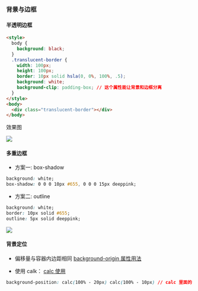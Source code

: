 ### 背景与边框

#### 半透明边框

```html
<style>
  body {
    background: black;
  }
  .translucent-border {
    width: 100px;
    height: 100px;
    border: 10px solid hsla(0, 0%, 100%, .5);
    background: white;
    background-clip: padding-box; // 这个属性能让背景和边框分离
  }
</style>
<body>
  <div class="translucent-border"></div>
</body>
```

效果图

![](http://muyy.withyoufriends.com/8e59c47dabc2eef7eb923b25811d1e44.jpg-200)

#### 多重边框

* 方案一: box-shadow

```css
background: white;
box-shadow: 0 0 0 10px #655, 0 0 0 15px deeppink;
```

* 方案二: outline

```css
background: white;
border: 10px solid #655;
outline: 5px solid deeppink;
```

![](http://muyy.withyoufriends.com/622ab7417df7af16671522a3849690b7.jpg-200)

#### 背景定位

* 偏移量与容器内边距相同
[background-origin 属性用法](http://play.csssecrets.io/background-origin)

* 使用 calk：
[calc 使用](http://dabblet.com/gist/b5fcb42d055427ab6c1a)

```css
background-position: calc(100% - 20px) calc(100% - 10px) // calc 里面的 -、+ 前后要各加个空格
```

